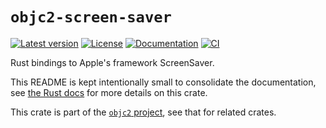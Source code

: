 # `objc2-screen-saver`

[![Latest version](https://badgen.net/crates/v/objc2-screen-saver)](https://crates.io/crates/objc2-screen-saver)
[![License](https://badgen.net/badge/license/MIT/blue)](../LICENSE.txt)
[![Documentation](https://docs.rs/objc2-screen-saver/badge.svg)](https://docs.rs/objc2-screen-saver/)
[![CI](https://github.com/madsmtm/objc2/actions/workflows/ci.yml/badge.svg)](https://github.com/madsmtm/objc2/actions/workflows/ci.yml)

Rust bindings to Apple's framework ScreenSaver.

This README is kept intentionally small to consolidate the documentation, see
[the Rust docs](https://docs.rs/objc2-screen-saver/) for more details on this crate.

This crate is part of the [`objc2` project](https://github.com/madsmtm/objc2),
see that for related crates.
